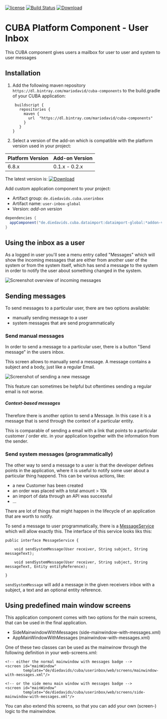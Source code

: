 [![license](https://img.shields.io/badge/license-Apache%20License%202.0-blue.svg?style=flat)](http://www.apache.org/licenses/LICENSE-2.0)
[![Build Status](https://travis-ci.org/mariodavid/cuba-component-user-inbox.svg?branch=master)](https://travis-ci.org/mariodavid/cuba-component-user-inbox)
[ ![Download](https://api.bintray.com/packages/mariodavid/cuba-components/cuba-component-user-inbox/images/download.svg) ](https://bintray.com/mariodavid/cuba-components/cuba-component-user-inbox/_latestVersion)

# CUBA Platform Component - User Inbox

This CUBA component gives users a mailbox for user to user and system to user messages


## Installation

1. Add the following maven repository `https://dl.bintray.com/mariodavid/cuba-components` to the build.gradle of your CUBA application:



        buildscript {
          repositories {
            maven {
              url  "https://dl.bintray.com/mariodavid/cuba-components"
            }
          }
       }
    

2. Select a version of the add-on which is compatible with the platform version used in your project:

| Platform Version | Add-on Version |
| ---------------- | -------------- |
| 6.8.x            | 0.1.x - 0.2.x  |

The latest version is: [ ![Download](https://api.bintray.com/packages/mariodavid/cuba-components/cuba-component-user-inbox/images/download.svg) ](https://bintray.com/mariodavid/cuba-components/cuba-component-user-inbox/_latestVersion)

Add custom application component to your project:

* Artifact group: `de.diedavids.cuba.userinbox`
* Artifact name: `user-inbox-global`
* Version: *add-on version*

```groovy
dependencies {
  appComponent("de.diedavids.cuba.dataimport:dataimport-global:*addon-version*")
}
```


## Using the inbox as a user

As a logged in user you'll see a menu entry called "Messages" which will show the incoming messages that are either
from another user of the system or from the system itself, which has send a message
to the system in order to notify the user about something changed in the system.

![Screenshot overview of incoming messages](https://github.com/mariodavid/cuba-component-user-inbox/blob/master/img/messages-overview.png)


## Sending messages

To send messages to a particular user, there are two options available:

* manually sending message to a user
* system messages that are send programmatically


### Send manual messages

In order to send a message to a particular user, there is a button "Send message" in the users inbox.

This screen allows to manually send a message. A message contains a subject and a body, just like a regular Email.

![Screenshot of sending a new message](https://github.com/mariodavid/cuba-component-user-inbox/blob/master/img/send-message.png)


This feature can sometimes be helpful but oftentimes sending a regular email is not worse.

##### Context-based messages

Therefore there is another option to send a Message. In this case it is a message that is send through the context of a particular entity.

This is comparable of sending a email with a link that points to a particular customer / order etc. in your application together with the information from the sender.


### Send system messages (programmatically)

The other way to send a message to a user is that the developer defines points in the application, where it is useful to notify some user
about a particular thing happend. This can be various actions, like:

* a new Customer has been created
* an order was placed with a total amount > 10k
* an import of data through an API was successful
* ...

There are lot of things that might happen in the lifecycle of an application that are worth to notify.

To send a message to user programmatically, there is a [MessageService]() which will allow exactly this. The interface of this service
looks liks this:

````
public interface MessageService {

    void sendSystemMessage(User receiver, String subject, String messageText);
    
    void sendSystemMessage(User receiver, String subject, String messageText, Entity entityReference);

}
````

`sendSystemMessage` will add a message in the given receivers inbox with a subject, a text and an optional entity reference.


## Using predefined main window screens

This application component comes with two options for the main screens, that can be used in the final application.
 
* SideMainwindowWithMessages (side-mainwindow-with-messages.xml)
* AppMainWindowWithMessages (mainwindow-with-messages.xml)

One of these two classes can be used as the mainwinow through the following definition in your web-screens.xml:

````    
<!-- either the normal mainwindow with messages badge -->
<screen id="mainWindow"
        template="de/diedavids/cuba/userinbox/web/screens/mainwindow-with-messages.xml"/>

<!-- or the side menu main window with messages badge -->
<screen id="mainWindow"
        template="de/diedavids/cuba/userinbox/web/screens/side-mainwindow-with-messages.xml"/>

````

You can also extend this screens, so that you can add your own (screen-) logic to the mainwindow.
 
 
